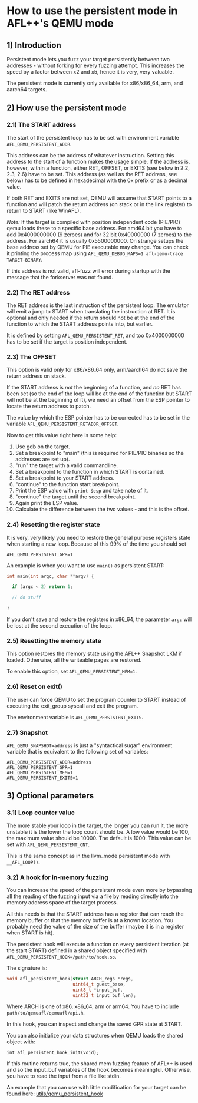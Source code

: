 # How to use the persistent mode in AFL++'s QEMU mode

## 1) Introduction

Persistent mode lets you fuzz your target persistently between two addresses -
without forking for every fuzzing attempt. This increases the speed by a factor
between x2 and x5, hence it is very, very valuable.

The persistent mode is currently only available for x86/x86_64, arm, and aarch64
targets.

## 2) How use the persistent mode

### 2.1) The START address

The start of the persistent loop has to be set with environment variable
`AFL_QEMU_PERSISTENT_ADDR`.

This address can be the address of whatever instruction. Setting this address to
the start of a function makes the usage simple. If the address is, however,
within a function, either RET, OFFSET, or EXITS (see below in 2.2, 2.3, 2.6)
have to be set. This address (as well as the RET address, see below) has to be
defined in hexadecimal with the 0x prefix or as a decimal value.

If both RET and EXITS are not set, QEMU will assume that START points to a
function and will patch the return address (on stack or in the link register) to
return to START (like WinAFL).

*Note:* If the target is compiled with position independent code (PIE/PIC) qemu
loads these to a specific base address. For amd64 bit you have to add
0x4000000000 (9 zeroes) and for 32 bit 0x40000000 (7 zeroes) to the address.
For aarch64 it is usually 0x5500000000.
On strange setups the base address set by QEMU for PIE executable may change.
You can check it printing the process map using
`AFL_QEMU_DEBUG_MAPS=1 afl-qemu-trace TARGET-BINARY`.

If this address is not valid, afl-fuzz will error during startup with the
message that the forkserver was not found.

### 2.2) The RET address

The RET address is the last instruction of the persistent loop. The emulator
will emit a jump to START when translating the instruction at RET. It is
optional and only needed if the return should not be at the end of the function
to which the START address points into, but earlier.

It is defined by setting `AFL_QEMU_PERSISTENT_RET`, and too 0x4000000000 has to
be set if the target is position independent.

### 2.3) The OFFSET

This option is valid only for x86/x86_64 only, arm/aarch64 do not save the
return address on stack.

If the START address is *not* the beginning of a function, and *no* RET has been
set (so the end of the loop will be at the end of the function but START will
not be at the beginning of it), we need an offset from the ESP pointer to locate
the return address to patch.

The value by which the ESP pointer has to be corrected has to be set in the
variable `AFL_QEMU_PERSISTENT_RETADDR_OFFSET`.

Now to get this value right here is some help:

1. Use gdb on the target.
2. Set a breakpoint to "main" (this is required for PIE/PIC binaries so the
   addresses are set up).
3. "run" the target with a valid commandline.
4. Set a breakpoint to the function in which START is contained.
5. Set a breakpoint to your START address.
6. "continue" to the function start breakpoint.
7. Print the ESP value with `print $esp` and take note of it.
8. "continue" the target until the second breakpoint.
9. Again print the ESP value.
10. Calculate the difference between the two values - and this is the offset.

### 2.4) Resetting the register state

It is very, very likely you need to restore the general purpose registers state
when starting a new loop. Because of this 99% of the time you should set

```
AFL_QEMU_PERSISTENT_GPR=1
```

An example is when you want to use `main()` as persistent START:

```c
int main(int argc, char **argv) {

  if (argc < 2) return 1;

  // do stuff

}
```

If you don't save and restore the registers in x86_64, the parameter `argc` will
be lost at the second execution of the loop.

### 2.5) Resetting the memory state

This option restores the memory state using the AFL++ Snapshot LKM if loaded.
Otherwise, all the writeable pages are restored.

To enable this option, set `AFL_QEMU_PERSISTENT_MEM=1`.

### 2.6) Reset on exit()

The user can force QEMU to set the program counter to START instead of executing
the exit_group syscall and exit the program.

The environment variable is `AFL_QEMU_PERSISTENT_EXITS`.

### 2.7) Snapshot

`AFL_QEMU_SNAPSHOT=address` is just a "syntactical sugar" environment variable
that is equivalent to the following set of variables:

```
AFL_QEMU_PERSISTENT_ADDR=address
AFL_QEMU_PERSISTENT_GPR=1
AFL_QEMU_PERSISTENT_MEM=1
AFL_QEMU_PERSISTENT_EXITS=1
```

## 3) Optional parameters

### 3.1) Loop counter value

The more stable your loop in the target, the longer you can run it, the more
unstable it is the lower the loop count should be. A low value would be 100, the
maximum value should be 10000. The default is 1000. This value can be set with
`AFL_QEMU_PERSISTENT_CNT`.

This is the same concept as in the llvm_mode persistent mode with
`__AFL_LOOP()`.

### 3.2) A hook for in-memory fuzzing

You can increase the speed of the persistent mode even more by bypassing all the
reading of the fuzzing input via a file by reading directly into the memory
address space of the target process.

All this needs is that the START address has a register that can reach the
memory buffer or that the memory buffer is at a known location. You probably
need the value of the size of the buffer (maybe it is in a register when START
is hit).

The persistent hook will execute a function on every persistent iteration (at
the start START) defined in a shared object specified with
`AFL_QEMU_PERSISTENT_HOOK=/path/to/hook.so`.

The signature is:

```c
void afl_persistent_hook(struct ARCH_regs *regs,
                         uint64_t guest_base,
                         uint8_t *input_buf,
                         uint32_t input_buf_len);
```

Where ARCH is one of x86, x86_64, arm or arm64. You have to include
`path/to/qemuafl/qemuafl/api.h`.

In this hook, you can inspect and change the saved GPR state at START.

You can also initialize your data structures when QEMU loads the shared object
with:

`int afl_persistent_hook_init(void);`

If this routine returns true, the shared mem fuzzing feature of AFL++ is used
and so the input_buf variables of the hook becomes meaningful. Otherwise, you
have to read the input from a file like stdin.

An example that you can use with little modification for your target can be
found here: [utils/qemu_persistent_hook](../utils/qemu_persistent_hook)